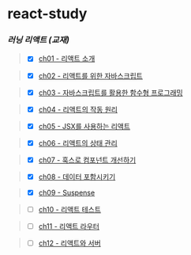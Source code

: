 # react-study

### _러닝 리액트 (교재)_

> - [x] [ch01 - 리액트 소개](#)

> - [x] [ch02 - 리액트를 위한 자바스크립트](#)

> - [x] [ch03 - 자바스크립트를 활용한 함수형 프로그래밍](https://github.com/ding-co/react-study/blob/main/code/ch03)

> - [x] [ch04 - 리액트의 작동 원리](https://github.com/ding-co/react-study/blob/main/code/ch04)

> - [x] [ch05 - JSX를 사용하는 리액트](https://github.com/ding-co/react-study/blob/main/code/ch05)

> - [x] [ch06 - 리액트의 상태 관리](https://github.com/ding-co/react-study/blob/main/code/ch06)

> - [x] [ch07 - 훅스로 컴포넌트 개선하기](https://github.com/ding-co/react-study/blob/main/code/ch07)

> - [x] [ch08 - 데이터 포함시키기](https://github.com/ding-co/react-study/blob/main/code/ch08)

> - [x] [ch09 - Suspense](https://github.com/ding-co/react-study/blob/main/code/ch09)

> - [ ] [ch10 - 리액트 테스트](https://github.com/ding-co/react-study/blob/main/code/ch10)

> - [ ] [ch11 - 리액트 라우터](https://github.com/ding-co/react-study/blob/main/code/ch11)

> - [ ] [ch12 - 리액트와 서버](https://github.com/ding-co/react-study/blob/main/code/ch12)
